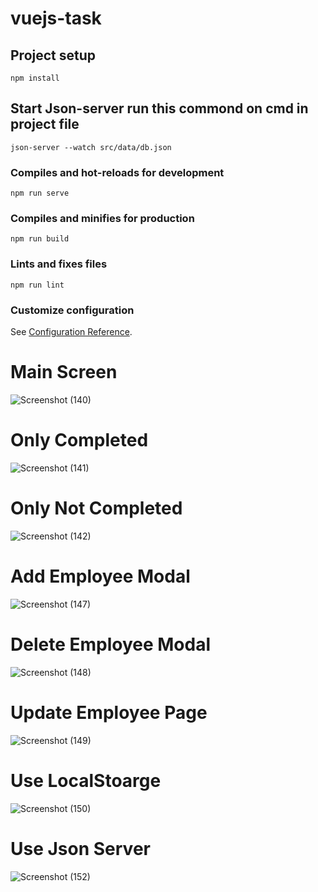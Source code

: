 # vuejs-task

## Project setup
```
npm install
```
## Start Json-server run this commond on cmd in project file
```
json-server --watch src/data/db.json
```
### Compiles and hot-reloads for development
```
npm run serve
```

### Compiles and minifies for production
```
npm run build
```

### Lints and fixes files
```
npm run lint
```

### Customize configuration
See [Configuration Reference](https://cli.vuejs.org/config/).


# Main Screen
![Screenshot (140)](https://user-images.githubusercontent.com/92371450/163733370-ae7ee3af-c6c8-4e1b-91ee-6e446cd8fd02.png)

# Only Completed
![Screenshot (141)](https://user-images.githubusercontent.com/92371450/163733420-22c66735-b113-48d3-8c91-8607e9158f54.png)

# Only Not Completed
![Screenshot (142)](https://user-images.githubusercontent.com/92371450/163733449-256a60fe-5c09-4de1-84a0-2814912792bd.png)

# Add Employee Modal
![Screenshot (147)](https://user-images.githubusercontent.com/92371450/163733499-0edbce68-27b4-420d-ae2c-b34198c9ed6b.png)

# Delete Employee Modal
![Screenshot (148)](https://user-images.githubusercontent.com/92371450/163733502-d4eaf42d-12dc-47e8-8d04-33b2a14512ec.png)

# Update Employee Page
![Screenshot (149)](https://user-images.githubusercontent.com/92371450/163733505-471ed305-17d2-4de7-9de6-6b898f18493d.png)

# Use LocalStoarge
![Screenshot (150)](https://user-images.githubusercontent.com/92371450/163733582-5e5d0552-b727-422e-a111-a808dfa6e96a.png)

# Use Json Server
![Screenshot (152)](https://user-images.githubusercontent.com/92371450/163733585-8cac0428-876d-4790-bb05-678572672b62.png)



